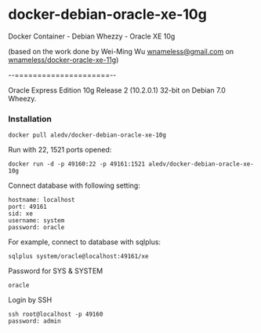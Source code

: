 # docker-debian-oracle-xe-10g
Docker Container - Debian Whezzy - Oracle XE 10g

(based on the work done by Wei-Ming Wu <wnameless@gmail.com> on
[wnameless/docker-oracle-xe-11g](https://github.com/wnameless/docker-oracle-xe-11g))

--=====================--

Oracle Express Edition 10g Release 2 (10.2.0.1) 32-bit on Debian 7.0 Wheezy.


### Installation
```
docker pull aledv/docker-debian-oracle-xe-10g
```

Run with 22, 1521 ports opened:
```
docker run -d -p 49160:22 -p 49161:1521 aledv/docker-debian-oracle-xe-10g
```

Connect database with following setting:
```
hostname: localhost
port: 49161
sid: xe
username: system
password: oracle
```

For example, connect to database with sqlplus:
```
sqlplus system/oracle@localhost:49161/xe
```

Password for SYS & SYSTEM
```
oracle
```

Login by SSH
```
ssh root@localhost -p 49160
password: admin
```
